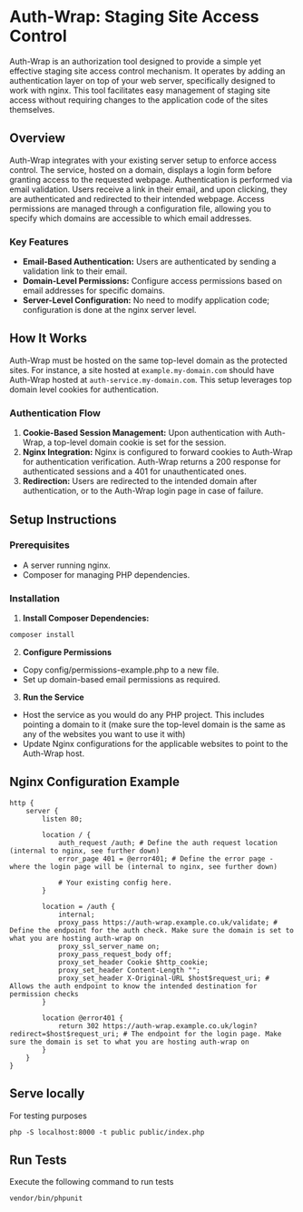 # Auth-Wrap: Staging Site Access Control

Auth-Wrap is an authorization tool designed to provide a simple yet effective staging site access control mechanism. It operates by adding an authentication layer on top of your web server, specifically designed to work with nginx. This tool facilitates easy management of staging site access without requiring changes to the application code of the sites themselves.

## Overview

Auth-Wrap integrates with your existing server setup to enforce access control. The service, hosted on a domain, displays a login form before granting access to the requested webpage. Authentication is performed via email validation. Users receive a link in their email, and upon clicking, they are authenticated and redirected to their intended webpage. Access permissions are managed through a configuration file, allowing you to specify which domains are accessible to which email addresses.

### Key Features

- **Email-Based Authentication:** Users are authenticated by sending a validation link to their email.
- **Domain-Level Permissions:** Configure access permissions based on email addresses for specific domains.
- **Server-Level Configuration:** No need to modify application code; configuration is done at the nginx server level.

## How It Works

Auth-Wrap must be hosted on the same top-level domain as the protected sites. For instance, a site hosted at `example.my-domain.com` should have Auth-Wrap hosted at `auth-service.my-domain.com`. This setup leverages top domain level cookies for authentication.

### Authentication Flow

1. **Cookie-Based Session Management:** Upon authentication with Auth-Wrap, a top-level domain cookie is set for the session.
2. **Nginx Integration:** Nginx is configured to forward cookies to Auth-Wrap for authentication verification. Auth-Wrap returns a 200 response for authenticated sessions and a 401 for unauthenticated ones.
3. **Redirection:** Users are redirected to the intended domain after authentication, or to the Auth-Wrap login page in case of failure.

## Setup Instructions

### Prerequisites

- A server running nginx.
- Composer for managing PHP dependencies.

### Installation
1. **Install Composer Dependencies:**
```bash
composer install
```
2. **Configure Permissions**
- Copy config/permissions-example.php to a new file.
- Set up domain-based email permissions as required.
3. **Run the Service**
- Host the service as you would do any PHP project. This includes pointing a domain to it (make sure the top-level domain is the same as any of the websites you want to use it with)
- Update Nginx configurations for the applicable websites to point to the Auth-Wrap host. 

## Nginx Configuration Example
```nginx
http {
    server {
        listen 80;

        location / {
            auth_request /auth; # Define the auth request location (internal to nginx, see further down)
            error_page 401 = @error401; # Define the error page - where the login page will be (internal to nginx, see further down)

            # Your existing config here.
        }

        location = /auth {
            internal;
            proxy_pass https://auth-wrap.example.co.uk/validate; # Define the endpoint for the auth check. Make sure the domain is set to what you are hosting auth-wrap on
            proxy_ssl_server_name on;
            proxy_pass_request_body off;
            proxy_set_header Cookie $http_cookie;
            proxy_set_header Content-Length "";
            proxy_set_header X-Original-URL $host$request_uri; # Allows the auth endpoint to know the intended destination for permission checks
        }

        location @error401 {
            return 302 https://auth-wrap.example.co.uk/login?redirect=$host$request_uri; # The endpoint for the login page. Make sure the domain is set to what you are hosting auth-wrap on
        }
    }
}
```

## Serve locally
For testing purposes
```
php -S localhost:8000 -t public public/index.php
```

## Run Tests
Execute the following command to run tests
```
vendor/bin/phpunit
```

